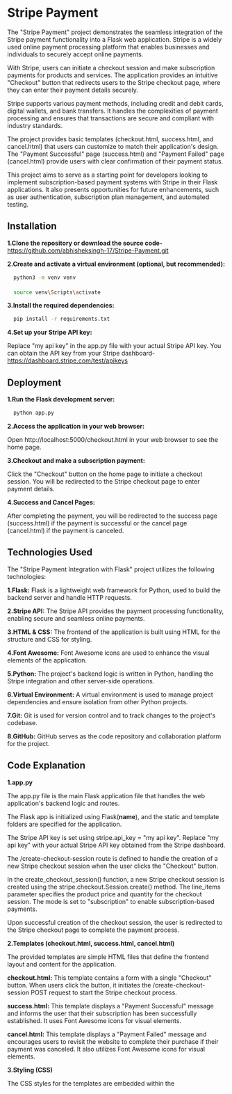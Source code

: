 
# Stripe Payment

The "Stripe Payment" project demonstrates the seamless integration of the Stripe payment functionality into a Flask web application. Stripe is a widely used online payment processing platform that enables businesses and individuals to securely accept online payments.

With Stripe, users can initiate a checkout session and make subscription payments for products and services. The application provides an intuitive "Checkout" button that redirects users to the Stripe checkout page, where they can enter their payment details securely.

Stripe supports various payment methods, including credit and debit cards, digital wallets, and bank transfers. It handles the complexities of payment processing and ensures that transactions are secure and compliant with industry standards.

The project provides basic templates (checkout.html, success.html, and cancel.html) that users can customize to match their application's design. The "Payment Successful" page (success.html) and "Payment Failed" page (cancel.html) provide users with clear confirmation of their payment status.

This project aims to serve as a starting point for developers looking to implement subscription-based payment systems with Stripe in their Flask applications. It also presents opportunities for future enhancements, such as user authentication, subscription plan management, and automated testing.


## Installation

**1.Clone the repository or download the source code-** https://github.com/abhisheksingh-17/Stripe-Payment.git

**2.Create and activate a virtual environment (optional, but recommended):**

```bash
  python3 -m venv venv

  source venv\Scripts\activate
```
**3.Install the required dependencies:**    
```bash
  pip install -r requirements.txt
```
**4.Set up your Stripe API key:**

Replace "my api key" in the app.py file with your actual Stripe API key. You can obtain the API key from your Stripe dashboard-https://dashboard.stripe.com/test/apikeys
## Deployment

**1.Run the Flask development server:**
```bash
  python app.py
```
**2.Access the application in your web browser:**

Open http://localhost:5000/checkout.html in your web browser to see the home page.

**3.Checkout and make a subscription payment:**

Click the "Checkout" button on the home page to initiate a checkout session. You will be redirected to the Stripe checkout page to enter payment details.

**4.Success and Cancel Pages:**

After completing the payment, you will be redirected to the success page (success.html) if the payment is successful or the cancel page (cancel.html) if the payment is canceled.

## Technologies Used

The "Stripe Payment Integration with Flask" project utilizes the following technologies:

**1.Flask:** Flask is a lightweight web framework for Python, used to build the backend server and handle HTTP requests.

**2.Stripe API:** The Stripe API provides the payment processing functionality, enabling secure and seamless online payments.

**3.HTML & CSS:** The frontend of the application is built using HTML for the structure and CSS for styling.

**4.Font Awesome:** Font Awesome icons are used to enhance the visual elements of the application.

**5.Python:** The project's backend logic is written in Python, handling the Stripe integration and other server-side operations.

**6.Virtual Environment:** A virtual environment is used to manage project dependencies and ensure isolation from other Python projects.

**7.Git:** Git is used for version control and to track changes to the project's codebase.

**8.GitHub:** GitHub serves as the code repository and collaboration platform for the project.
## Code Explanation

**1.app.py**

The app.py file is the main Flask application file that handles the web application's backend logic and routes.

The Flask app is initialized using Flask(__name__), and the static and template folders are specified for the application.

The Stripe API key is set using stripe.api_key = "my api key". Replace "my api key" with your actual Stripe API key obtained from the Stripe dashboard.

The /create-checkout-session route is defined to handle the creation of a new Stripe checkout session when the user clicks the "Checkout" button.

In the create_checkout_session() function, a new Stripe checkout session is created using the stripe.checkout.Session.create() method. The line_items parameter specifies the product price and quantity for the checkout session. The mode is set to "subscription" to enable subscription-based payments.

Upon successful creation of the checkout session, the user is redirected to the Stripe checkout page to complete the payment process.

**2.Templates (checkout.html, success.html, cancel.html)**

The provided templates are simple HTML files that define the frontend layout and content for the application.

**checkout.html:** This template contains a form with a single "Checkout" button. When users click the button, it initiates the /create-checkout-session POST request to start the Stripe checkout process.

**success.html:** This template displays a "Payment Successful" message and informs the user that their subscription has been successfully established. It uses Font Awesome icons for visual elements.

**cancel.html:** This template displays a "Payment Failed" message and encourages users to revisit the website to complete their purchase if their payment was canceled. It also utilizes Font Awesome icons for visual elements.

**3.Styling (CSS)**

The CSS styles for the templates are embedded within the <style> tags in each template file.

The CSS defines the layout and appearance of the application's elements, including background images, button styles, font sizes, and positioning.

The templates use Font Awesome icons via the link to the Font Awesome kit (https://kit.fontawesome.com/92d70a2fd8.js)
## Screenshots


**Home Page-**
![](https://github.com/abhisheksingh-17/Stripe-Payment/blob/main/Results/1.png?raw=true)


**Checkout Page-**
![](https://github.com/abhisheksingh-17/Stripe-Payment/blob/main/Results/2.png?raw=true)

![](https://github.com/abhisheksingh-17/Stripe-Payment/blob/main/Results/4.png?raw=true)


**Payment Successful Page-**
![](https://github.com/abhisheksingh-17/Stripe-Payment/blob/main/Results/6.png?raw=true)


**Payment Failed Page-**
![](https://github.com/abhisheksingh-17/Stripe-Payment/blob/main/Results/7.png?raw=true)


**Payment Dashboard-**
![](https://github.com/abhisheksingh-17/Stripe-Payment/blob/main/Results/8.png?raw=true)
## Acknowledgements
I would like to express my sincere gratitude to the following individuals and resources for their valuable contributions and support during the development of this project:

**1.Stripe:** I am thankful to Stripe for providing an excellent payment processing platform and comprehensive documentation that made integrating payments into this project straightforward.  
https://stripe.com/docs/api

**2.Font Awesome:** The provided templates utilize Font Awesome icons, adding visual elements to the application and enhancing the user experience.
https://fontawesome.com

**3.Open Source Community:** I extend my thanks to the open-source community for their contributions to the Flask framework and related libraries, making this project possible.
## Future Scope
The "Stripe Payment Integration with Flask" project provides a solid foundation for a subscription-based payment system. Here are some potential areas for future enhancement and expansion:

**1.User Authentication-**
Currently, the application allows any user to initiate a checkout session. Implementing user authentication and registration will enable personalized subscriptions and better user management.

**2.Subscription Plan Management-**
Introduce an admin dashboard to manage subscription plans, allowing administrators to create, update, and remove subscription options.

**3.Payment History and Invoices-**
Include a payment history feature that allows users to view past payments and access/download invoices for their records.

**4.Webhooks and Event Handling-**
Implement Stripe webhooks to handle events like payment failures, subscription cancellations, and other crucial events to provide users with timely notifications.

**5.Secure Deployment-**
In a production environment, ensure secure deployment with HTTPS, protect sensitive data, and follow best practices for securing web applications.

**6.User Account Management-**
Create user profiles where users can manage their account details, update payment methods, and view their subscription status.

**7.Subscription Upgrade/Downgrade-**
Allow users to upgrade or downgrade their subscription plans easily from within their account.

**8.Support for Multiple Payment Gateways-**
In addition to Stripe, consider adding support for other payment gateways to provide users with more payment options.

**9.Internationalization and Localization-**
Extend support for multiple languages and currencies to make the application more accessible to a global audience.

**10.Automated Testing-**
Implement automated testing to ensure the application's robustness and prevent regressions.